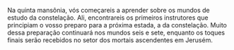 ﻿Na quinta mansônia, vós começareis a aprender sobre os mundos de estudo da constelação. Ali, encontrareis os primeiros instrutores que principiam o vosso preparo para a próxima estada, a da constelação. Muito dessa preparação continuará nos mundos seis e sete, enquanto os toques finais serão recebidos no setor dos mortais ascendentes em Jerusém.